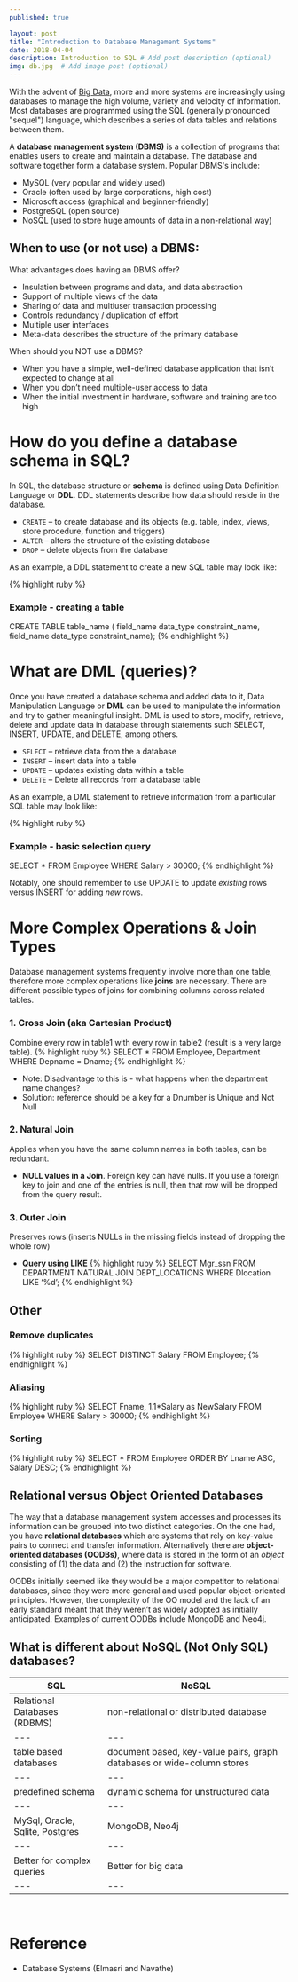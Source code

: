 ```yaml
---
published: true

layout: post
title: "Introduction to Database Management Systems"
date: 2018-04-04
description: Introduction to SQL # Add post description (optional)
img: db.jpg  # Add image post (optional)
---
```


With the advent of [Big Data](/big-data/), more and more systems are increasingly using databases to manage the high volume, variety and velocity of information. Most databases are programmed using the SQL (generally pronounced "sequel") language, which describes a series of data tables and relations between them.

A **database management system (DBMS)** is a collection of programs that enables users to create and maintain a database. The database and software together form a database system. Popular DBMS's include:
- MySQL (very popular and widely used)
- Oracle (often used by large corporations, high cost)
- Microsoft access (graphical and beginner-friendly)
- PostgreSQL (open source)
- NoSQL (used to store huge amounts of data in a non-relational way)


## When to use (or not use) a DBMS:
What advantages does having an DBMS offer?
* Insulation between programs and data, and data abstraction
* Support of multiple views of the data
* Sharing of data and multiuser transaction processing
* Controls redundancy / duplication of effort
* Multiple user interfaces
* Meta-data describes the structure of the primary database

When should you NOT use a DBMS?
* When you have a simple, well-defined database application that isn’t expected to change at all
* When you don’t need multiple-user access to data
* When the initial investment in hardware, software and training are too high


# How do you define a database schema in SQL?
In SQL, the database structure or **schema** is defined using Data Definition Language or **DDL**. DDL statements describe how data should reside in the database.

* `CREATE` – to create database and its objects (e.g. table, index, views, store procedure, function and triggers)
* `ALTER` – alters the structure of the existing database
* `DROP` – delete objects from the database

As an example, a DDL statement to create a new SQL table may look like:

{% highlight ruby %}
### Example - creating a table
CREATE TABLE table_name (
	field_name data_type constraint_name,
	field_name data_type constraint_name);
{% endhighlight %}


# What are DML (queries)?
Once you have created a database schema and added data to it, Data Manipulation Language or **DML** can be used to manipulate the information and try to gather meaningful insight. DML is used to store, modify, retrieve, delete and update data in database through statements such SELECT, INSERT, UPDATE, and DELETE, among others.
* `SELECT` – retrieve data from the a database
* `INSERT` – insert data into a table
* `UPDATE` – updates existing data within a table
* `DELETE` – Delete all records from a database table

As an example, a DML statement to retrieve information from a particular SQL table may look like:

{% highlight ruby %}
### Example - basic selection query
SELECT * FROM Employee WHERE Salary > 30000;
{% endhighlight %}

Notably, one should remember to use UPDATE to update *existing*  rows versus INSERT for adding *new* rows.


# More Complex Operations & Join Types
Database management systems frequently involve more than one table, therefore more complex operations like **joins** are necessary. There are different possible types of joins for combining columns across related tables.

### 1. Cross Join (aka Cartesian Product)
Combine every row in table1 with every row in table2 (result is a very large table).
{% highlight ruby %}
SELECT * FROM Employee, Department WHERE Depname = Dname;
{% endhighlight %}
* Note: Disadvantage to this is - what happens when the department name changes?
* Solution: reference should be a key for a Dnumber is Unique and Not Null

### 2. Natural Join
Applies when you have the same column names in both tables, can be redundant.
* **NULL values in a Join**. Foreign key can have nulls. If you use a foreign key to join and one of the entries is null, then that row will be dropped from the query result.

### 3. Outer Join
Preserves rows (inserts NULLs in the missing fields instead of dropping the whole row)
* **Query using LIKE**
{% highlight ruby %}
SELECT Mgr_ssn
FROM DEPARTMENT NATURAL JOIN DEPT_LOCATIONS
WHERE Dlocation LIKE ‘%d’;
{% endhighlight %}

## Other
### Remove duplicates
{% highlight ruby %}
SELECT DISTINCT Salary FROM Employee;
{% endhighlight %}

### Aliasing
{% highlight ruby %}
SELECT Fname, 1.1*Salary as NewSalary
FROM Employee WHERE  Salary > 30000;
{% endhighlight %}

### Sorting
{% highlight ruby %}
SELECT * FROM Employee ORDER BY Lname ASC, Salary DESC;
{% endhighlight %}

## Relational versus Object Oriented Databases
The way that a database management system accesses and processes its information can be grouped into two distinct categories. On the one had, you have **relational databases** which are systems that rely on key-value pairs to connect and transfer information. Alternatively there are **object-oriented databases (OODBs)**, where data is stored in the form of an *object* consisting of (1) the data and (2) the instruction for software.

OODBs initially seemed like they would be a major competitor to relational databases, since they were more general and used popular object-oriented principles. However, the complexity of the OO model and the lack of an early standard meant that they weren’t as widely adopted as initially anticipated. Examples of current OODBs include MongoDB and Neo4j.

## What is different about NoSQL (Not Only SQL) databases?

SQL |	NoSQL
---|---
Relational Databases (RDBMS)	| non-relational or distributed database
---|---
table based databases |	document based, key-value pairs, graph databases or wide-column stores
---|---
predefined schema | dynamic schema for unstructured data
---|---
MySql, Oracle, Sqlite, Postgres	| MongoDB, Neo4j
---|---
Better for complex queries |	Better for big data
---|---

<br>

# Reference
* Database Systems (Elmasri and Navathe)
